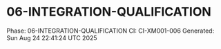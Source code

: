 # 06-INTEGRATION-QUALIFICATION
Phase: 06-INTEGRATION-QUALIFICATION
CI: CI-XM001-006
Generated: Sun Aug 24 22:41:24 UTC 2025
